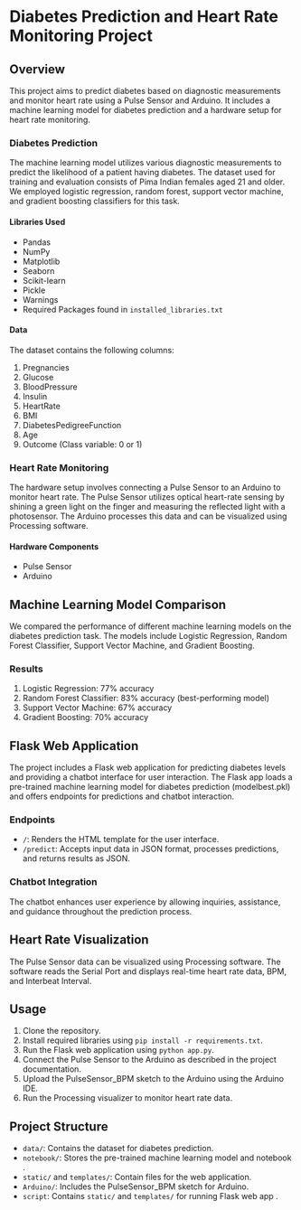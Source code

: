 # Diabetes Prediction and Heart Rate Monitoring Project

## Overview
This project aims to predict diabetes based on diagnostic measurements and monitor heart rate using a Pulse Sensor and Arduino. It includes a machine learning model for diabetes prediction and a hardware setup for heart rate monitoring.

### Diabetes Prediction
The machine learning model utilizes various diagnostic measurements to predict the likelihood of a patient having diabetes. The dataset used for training and evaluation consists of Pima Indian females aged 21 and older. We employed logistic regression, random forest, support vector machine, and gradient boosting classifiers for this task.

#### Libraries Used
- Pandas
- NumPy
- Matplotlib
- Seaborn
- Scikit-learn
- Pickle
- Warnings
- Required Packages found in `installed_libraries.txt`
#### Data
The dataset contains the following columns:
1. Pregnancies
2. Glucose
3. BloodPressure
4. Insulin
5. HeartRate
6. BMI
7. DiabetesPedigreeFunction
8. Age
9. Outcome (Class variable: 0 or 1)

### Heart Rate Monitoring
The hardware setup involves connecting a Pulse Sensor to an Arduino to monitor heart rate. The Pulse Sensor utilizes optical heart-rate sensing by shining a green light on the finger and measuring the reflected light with a photosensor. The Arduino processes this data and can be visualized using Processing software.

#### Hardware Components
- Pulse Sensor
- Arduino


## Machine Learning Model Comparison
We compared the performance of different machine learning models on the diabetes prediction task. The models include Logistic Regression, Random Forest Classifier, Support Vector Machine, and Gradient Boosting.

### Results
1. Logistic Regression: 77% accuracy
2. Random Forest Classifier: 83% accuracy (best-performing model)
3. Support Vector Machine: 67% accuracy
4. Gradient Boosting: 70% accuracy

## Flask Web Application
The project includes a Flask web application for predicting diabetes levels and providing a chatbot interface for user interaction. The Flask app loads a pre-trained machine learning model for diabetes prediction (modelbest.pkl) and offers endpoints for predictions and chatbot interaction.

### Endpoints
- `/`: Renders the HTML template for the user interface.
- `/predict`: Accepts input data in JSON format, processes predictions, and returns results as JSON.

### Chatbot Integration
The chatbot enhances user experience by allowing inquiries, assistance, and guidance throughout the prediction process.

## Heart Rate Visualization
The Pulse Sensor data can be visualized using Processing software. The software reads the Serial Port and displays real-time heart rate data, BPM, and Interbeat Interval.

## Usage
1. Clone the repository.
2. Install required libraries using `pip install -r requirements.txt`.
3. Run the Flask web application using `python app.py`.
4. Connect the Pulse Sensor to the Arduino as described in the project documentation.
5. Upload the PulseSensor_BPM sketch to the Arduino using the Arduino IDE.
6. Run the Processing visualizer to monitor heart rate data.

## Project Structure
- `data/`: Contains the dataset for diabetes prediction.
- `notebook/`: Stores the pre-trained machine learning model and notebook .
- `static/` and `templates/`: Contain files for the web application.
- `Arduino/`: Includes the PulseSensor_BPM sketch for Arduino.
- `script`: Contains  `static/` and `templates/` for running Flask web app .

